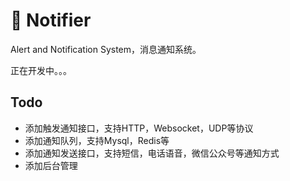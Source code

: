 # :loudspeaker: Notifier

Alert and Notification System，消息通知系统。

正在开发中。。。

## Todo

- 添加触发通知接口，支持HTTP，Websocket，UDP等协议
- 添加通知队列，支持Mysql，Redis等
- 添加通知发送接口，支持短信，电话语音，微信公众号等通知方式
- 添加后台管理
